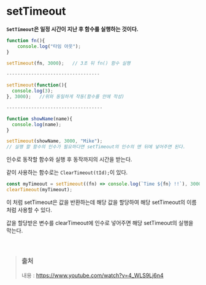 # setTimeout

**`SetTimeout`은 일정 시간이 지난 후 함수를 실행하는 것이다.**

```javascript
function fn(){
    console.log("타임 아웃");
}

setTimeout(fn, 3000);	// 3초 뒤 fn() 함수 실행

----------------------------------

setTimeout(function(){
  console.log(3);
}, 3000);	//위와 동일하게 작동(함수를 안에 작성)

-----------------------------------

function showName(name){
  console.log(name);
}

setTimeout(showName, 3000, "Mike");
// 실행 할 함수의 인수가 필요하다면 setTimeout의 인수의 맨 뒤에 넣어주면 된다.

```

인수로 동작할 함수와 실행 후 동작까지의 시간을 받는다.

같이 사용하는 함수로는 `ClearTimeout(tId);`이 있다.

```javascript
const myTimeout = setTimeout((fn) => console.log(`Time ${fn} !!`), 3000, 'Out');
clearTimeout(myTimeout);
```

이 처럼 setTimeout은 값을 반환하는데 해당 값을 할당하여 해당 setTimeout의 이름처럼 사용할 수 있다.

값을 할당받은 변수를 clearTimeout에 인수로 넣어주면 해당 setTimeout의 실행을 막는다.
</br></br></br>

> ### 출처
>
> 내용 : https://www.youtube.com/watch?v=4_WLS9Lj6n4
